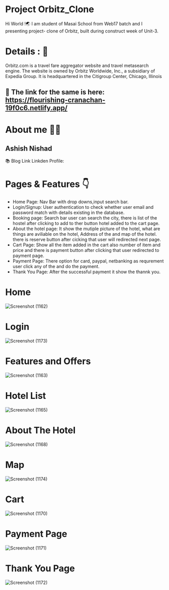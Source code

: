 # Project Orbitz_Clone
Hi World !🌏 I am student of Masai School from Web17 batch and I presenting project- clone of Orbitz, built during construct week of Unit-3.

# Details : 🔭
Orbitz.com is a travel fare aggregator website and travel metasearch engine. The website is owned by Orbitz Worldwide, Inc., a subsidiary of Expedia Group. It is headquartered in the Citigroup Center, Chicago, Illinois

## 🚀 The link for the same is here: https://flourishing-cranachan-19f0c6.netlify.app/
 
 # About me 👨‍💻
 
 ## Ashish Nishad
 
 📚 Blog Link
     Linkden Profile:
 
 # Pages & Features 👇
 
 * Home Page: Nav Bar with drop downs,input search bar.
 * Login/Signup: User authentication to check whether user email and password match with details existing in the database.
 * Booking page: Search bar user can search the city, there is list of the hostel after clicking to add to ther button hotel added to the cart page.
 * About the hotel page: It show the mutiple picture of the hotel, what are things are aviliable on the hotel, Address of the and map of the hotel. there is reserve button after cicking that user will redirected next page.
 * Cart Page: Show all the item added in the cart also number of item and price and there is payment button after clicking that user redirected to payment page.
 * Payment Page: There option for card, paypal, netbanking as requrement user click any of the and do the payment.
 * Thank You Page: After the successful payment it show the thannk you.

# Home #

![Screenshot (1162)](https://user-images.githubusercontent.com/72219532/174395891-55379451-948a-453d-9b7f-b6258a972047.png)

# Login #

![Screenshot (1173)](https://user-images.githubusercontent.com/72219532/174395944-56382a7f-54a0-48cf-bffe-7e9942534f2b.png)

# Features and Offers #

 ![Screenshot (1163)](https://user-images.githubusercontent.com/72219532/174396098-da400162-83fc-4393-b0a7-a0892dd1fb73.png)

# Hotel List #

![Screenshot (1165)](https://user-images.githubusercontent.com/72219532/174396170-515f70e0-7479-475a-90d1-1d1cc4d3c7ef.png)

# About The Hotel #

![Screenshot (1168)](https://user-images.githubusercontent.com/72219532/174396275-c3ab5035-dd5e-4599-a9c4-cdac0117016d.png)

# Map #

![Screenshot (1174)](https://user-images.githubusercontent.com/72219532/174396448-b91c6522-a395-48ec-bdb8-59f4ae5e3db0.png)

# Cart #

![Screenshot (1170)](https://user-images.githubusercontent.com/72219532/174396475-2819393a-78f1-463e-8af4-7df4d58de55b.png)

# Payment Page #

![Screenshot (1171)](https://user-images.githubusercontent.com/72219532/174396516-746ab1b3-71a5-4397-9566-b0e226bc7750.png)

# Thank You Page #

![Screenshot (1172)](https://user-images.githubusercontent.com/72219532/174396570-27d85e85-974c-43c2-bbce-a43d8c0ee50f.png)


 
